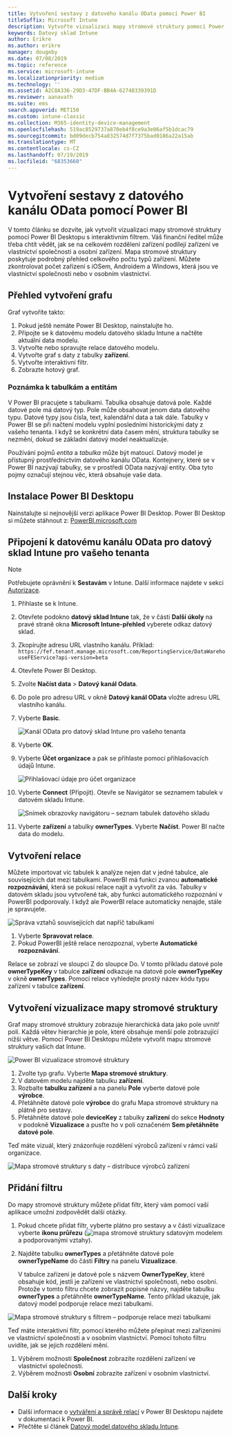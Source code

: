 ```yaml
---
title: Vytvoření sestavy z datového kanálu OData pomocí Power BI
titleSuffix: Microsoft Intune
description: Vytvořte vizualizaci mapy stromové struktury pomocí Power BI Desktopu s interaktivním filtrem z rozhraní API datového skladu Intune.
keywords: Datový sklad Intune
author: Erikre
ms.author: erikre
manager: dougeby
ms.date: 07/08/2019
ms.topic: reference
ms.service: microsoft-intune
ms.localizationpriority: medium
ms.technology: ''
ms.assetid: A2C8A336-29D3-47DF-BB4A-62748339391D
ms.reviewer: aanavath
ms.suite: ems
search.appverid: MET150
ms.custom: intune-classic
ms.collection: M365-identity-device-management
ms.openlocfilehash: 519ac8529737a870eb4f8ce9a3e06af5b1dcac79
ms.sourcegitcommit: bd09decb754a832574d7f7375bad0186a22a15ab
ms.translationtype: MT
ms.contentlocale: cs-CZ
ms.lasthandoff: 07/19/2019
ms.locfileid: "68353660"
---
```

# <a name="create-a-report-from-the-odata-feed-with-power-bi"></a>Vytvoření sestavy z datového kanálu OData pomocí Power BI

V tomto článku se dozvíte, jak vytvořit vizualizaci mapy stromové struktury pomocí Power BI Desktopu s interaktivním filtrem. Váš finanční ředitel může třeba chtít vědět, jak se na celkovém rozdělení zařízení podílejí zařízení ve vlastnictví společnosti a osobní zařízení. Mapa stromové struktury poskytuje podrobný přehled celkového počtu typů zařízení. Můžete zkontrolovat počet zařízení s iOSem, Androidem a Windows, která jsou ve vlastnictví společnosti nebo v osobním vlastnictví.

## <a name="overview-of-creating-the-chart"></a>Přehled vytvoření grafu

Graf vytvoříte takto:
1. Pokud ještě nemáte Power BI Desktop, nainstalujte ho.
2. Připojte se k datovému modelu datového skladu Intune a načtěte aktuální data modelu.
3. Vytvořte nebo spravujte relace datového modelu.
4. Vytvořte graf s daty z tabulky **zařízení**.
5. Vytvořte interaktivní filtr.
6. Zobrazte hotový graf.

### <a name="a-note-about-tables-and-entities"></a>Poznámka k tabulkám a entitám

V Power BI pracujete s tabulkami. Tabulka obsahuje datová pole. Každé datové pole má datový typ. Pole může obsahovat jenom data datového typu. Datové typy jsou čísla, text, kalendářní data a tak dále. Tabulky v Power BI se při načtení modelu vyplní posledními historickými daty z vašeho tenanta. I když se konkrétní data časem mění, struktura tabulky se nezmění, dokud se základní datový model neaktualizuje.

Používání pojmů _entita_ a _tabulka_ může být matoucí. Datový model je přístupný prostřednictvím datového kanálu OData. Kontejnery, které se v Power BI nazývají tabulky, se v prostředí OData nazývají entity. Oba tyto pojmy označují stejnou věc, která obsahuje vaše data.

## <a name="install-power-bi-desktop"></a>Instalace Power BI Desktopu

Nainstalujte si nejnovější verzi aplikace Power BI Desktop. Power BI Desktop si můžete stáhnout z: [PowerBI.microsoft.com](https://powerbi.microsoft.com/desktop)

## <a name="connect-to-the-odata-feed-for-the-intune-data-warehouse-for-your-tenant"></a>Připojení k datovému kanálu OData pro datový sklad Intune pro vašeho tenanta

> [!Note]  
> Potřebujete oprávnění k **Sestavám** v Intune. Další informace najdete v sekci [Autorizace](reports-api-url.md).

1. Přihlaste [](https://go.microsoft.com/fwlink/?linkid=2090973)se k Intune.
3. Otevřete podokno **datový sklad Intune** tak, že v části **Další úkoly** na pravé straně okna **Microsoft Intune-přehled** vyberete odkaz datový sklad.
4. Zkopírujte adresu URL vlastního kanálu. Příklad: `https://fef.tenant.manage.microsoft.com/ReportingService/DataWarehouseFEService?api-version=beta`
1. Otevřete Power BI Desktop.
2. Zvolte **Načíst data** > **Datový kanál Odata**.
3. Do pole pro adresu URL v okně **Datový kanál OData** vložte adresu URL vlastního kanálu.
4. Vyberte **Basic**.

    ![Kanál OData pro datový sklad Intune pro vašeho tenanta](media/reports-create-01-odatafeed.png)

9. Vyberte **OK**.
10. Vyberte **Účet organizace** a pak se přihlaste pomocí přihlašovacích údajů Intune.

    ![Přihlašovací údaje pro účet organizace](media/reports-create-02-org-account.png)

11. Vyberte **Connect** (Připojit). Otevře se Navigátor se seznamem tabulek v datovém skladu Intune.

    ![Snímek obrazovky navigátoru – seznam tabulek datového skladu](media/reports-create-02-loadentities.png)

12. Vyberte **zařízení** a tabulky **ownerTypes**.  Vyberte **Načíst**. Power BI načte data do modelu.

## <a name="create-a-relationship"></a>Vytvoření relace

Můžete importovat víc tabulek k analýze nejen dat v jedné tabulce, ale souvisejících dat mezi tabulkami.  PowerBI má funkci zvanou **automatické rozpoznávání**, která se pokusí relace najít a vytvořit za vás. Tabulky v datovém skladu jsou vytvořené tak, aby funkci automatického rozpoznání v PowerBI podporovaly. I když ale PowerBI relace automaticky nenajde, stále je spravujete.

![Správa vztahů souvisejících dat napříč tabulkami](media/reports-create-03-managerelationships.png)

1. Vyberte **Spravovat relace**.
2. Pokud PowerBI ještě relace nerozpoznal, vyberte **Automatické rozpoznávání**.

Relace se zobrazí ve sloupci Z do sloupce Do. V tomto příkladu datové pole **ownerTypeKey** v tabulce **zařízení** odkazuje na datové pole **ownerTypeKey** v okně **ownerTypes**. Pomocí relace vyhledejte prostý název kódu typu zařízení v tabulce **zařízení**.

## <a name="create-a-treemap-visualization"></a>Vytvoření vizualizace mapy stromové struktury

Graf mapy stromové struktury zobrazuje hierarchická data jako pole uvnitř polí. Každá větev hierarchie je pole, které obsahuje menší pole zobrazující nižší větve. Pomocí Power BI Desktopu můžete vytvořit mapu stromové struktury vašich dat Intune.

![Power BI vizualizace stromové struktury](media/reports-create-03-treemap.png)

1. Zvolte typ grafu. Vyberte **Mapa stromové struktury**.
2. V datovém modelu najděte tabulku **zařízení**.
3. Rozbalte **tabulku zařízení** a na panelu **Pole** vyberte datové pole **výrobce**.
4. Přetáhněte datové pole **výrobce** do grafu Mapa stromové struktury na plátně pro sestavy.
5. Přetáhněte datové pole **deviceKey** z tabulky **zařízení** do sekce **Hodnoty** v podokně **Vizualizace** a pusťte ho v poli označeném **Sem přetáhněte datové pole**.  

Teď máte vizuál, který znázorňuje rozdělení výrobců zařízení v rámci vaší organizace.

![Mapa stromové struktury s daty – distribuce výrobců zařízení](media/reports-create-06-treemapwdata.png)

## <a name="add-a-filter"></a>Přidání filtru

Do mapy stromové struktury můžete přidat filtr, který vám pomocí vaší aplikace umožní zodpovědět další otázky.


1. Pokud chcete přidat filtr, vyberte plátno pro sestavy a v části vizualizace vyberte **ikonu průřezu** (![mapa stromové struktury s](media/reports-create-slicer.png)datovým modelem a podporovanými vztahy).
2. Najděte tabulku **ownerTypes** a přetáhněte datové pole **ownerTypeName** do části **Filtry** na panelu **Vizualizace**.  

   V tabulce zařízení je datové pole s názvem **OwnerTypeKey**, které obsahuje kód, jestli je zařízení ve vlastnictví společnosti, nebo osobní. Protože v tomto filtru chcete zobrazit popisné názvy, najděte tabulku **ownerTypes** a přetáhněte **ownerTypeName**. Tento příklad ukazuje, jak datový model podporuje relace mezi tabulkami.

![Mapa stromové struktury s filtrem – podporuje relace mezi tabulkami](media/reports-create-08_ownertype.png)

Teď máte interaktivní filtr, pomocí kterého můžete přepínat mezi zařízeními ve vlastnictví společnosti a v osobním vlastnictví. Pomocí tohoto filtru uvidíte, jak se jejich rozdělení mění.

1. Výběrem možnosti **Společnost** zobrazíte rozdělení zařízení ve vlastnictví společnosti.
2. Výběrem možnosti **Osobní** zobrazíte zařízení v osobním vlastnictví.

## <a name="next-steps"></a>Další kroky

- Další informace o [vytváření a správě relací](https://powerbi.microsoft.com/documentation/powerbi-desktop-create-and-manage-relationships/) v Power BI Desktopu najdete v dokumentaci k Power BI.
- Přečtěte si článek [Datový model datového skladu Intune](https://docs.microsoft.com/intune/reports-ref-data-model).
